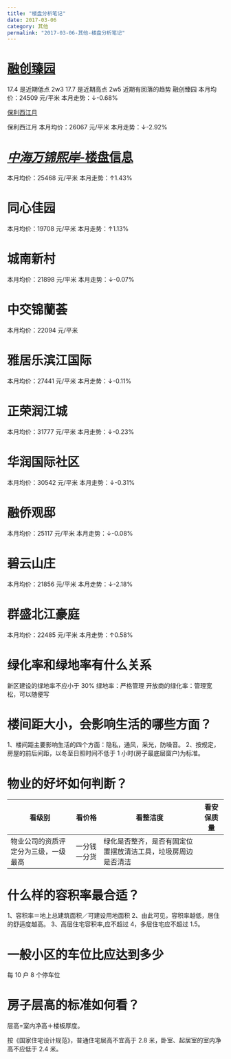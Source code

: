 ```yaml
---
title: "楼盘分析笔记"
date: 2017-03-06
category: 其他
permalink: "2017-03-06-其他-楼盘分析笔记"
---
```

# [融创臻园](http://nj.sell.house365.com/community_id296452/)

17.4 是近期低点 2w3
17.7 是近期高点 2w5
近期有回落的趋势
融创臻园
本月均价：24509 元/平米
本月走势：↓-0.68%

[保利西江月](http://nj.sell.house365.com/community_id282260/)

保利西江月
本月均价：26067 元/平米
本月走势：↓-2.92%

# [_中海万锦熙岸_-楼盘信息](http://zhonghaiwanjinxian.house365.com/)

本月均价：25468 元/平米
本月走势：↑1.43%

# 同心佳园

本月均价：19708 元/平米
本月走势：↑1.13%

# 城南新村

本月均价：21898 元/平米
本月走势：↓-0.07%

# 中交锦蘭荟

本月均价：22094 元/平米

# 雅居乐滨江国际

本月均价：27441 元/平米
本月走势：↓-0.11%

# 正荣润江城

本月均价：31777 元/平米
本月走势：↓-0.23%

# 华润国际社区

本月均价：30542 元/平米
本月走势：↓-0.31%

# 融侨观邸

本月均价：25117 元/平米
本月走势：↓-0.08%

# 碧云山庄

本月均价：21856 元/平米
本月走势：↓-2.18%

# 群盛北江豪庭

本月均价：22485 元/平米
本月走势：↑0.58%

# 绿化率和绿地率有什么关系

新区建设的绿地率不应小于 30%
绿地率：严格管理
开放商的绿化率：管理宽松，可以随便写

# **楼间距大小，会影响生活的哪些方面？**

1、楼间距主要影响生活的四个方面：隐私，通风，采光，防噪音。
2、按规定，房屋的前后间距，以冬至日照时间不低于 1 小时(房子最底层窗户)为标准。

# **物业的好坏如何判断？**

| 看级别                               | 看价格       | 看整洁度                                                     | 看安保质量 |
| ------------------------------------ | ------------ | ------------------------------------------------------------ | ---------- |
| 物业公司的资质评定分为三级，一级最高 | 一分钱一分货 | 绿化是否整齐，是否有固定位置摆放清洁工具，垃圾房周边是否清洁 |            |

# **什么样的容积率最合适？**

1、容积率＝地上总建筑面积／可建设用地面积
2、由此可见，容积率越低，居住的舒适度越高。
3、高层住宅容积率,应不超过 4，多层住宅应不超过 1.5。

# **一般小区的车位比应达到多少**

每 10 户 8 个停车位

# **房子层高的标准如何看？**

层高=室内净高＋楼板厚度。

按《国家住宅设计规范》，普通住宅层高不宜高于 2.8 米，卧室、起居室的室内净高不应低于 2.4 米。